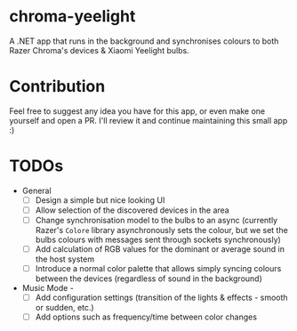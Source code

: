 # chroma-yeelight
A .NET app that runs in the background and synchronises colours to both Razer Chroma's devices &amp; Xiaomi Yeelight bulbs.

# Contribution
Feel free to suggest any idea you have for this app, or even make one yourself and open a PR. I'll review it and continue maintaining this small app :)

# TODOs
- General
  - [ ] Design a simple but nice looking UI
  - [ ] Allow selection of the discovered devices in the area
  - [ ] Change synchronisation model to the bulbs to an async (currently Razer's `Colore` library asynchronously sets the colour, but we set the bulbs colours with messages sent through sockets synchronously)
  - [ ] Add calculation of RGB values for the dominant or average sound in the host system
  - [ ] Introduce a normal color palette that allows simply syncing colours between the devices (regardless of sound in the background)
- Music Mode -
  - [ ] Add configuration settings (transition of the lights & effects - smooth or sudden, etc.)
  - [ ] Add options such as frequency/time between color changes
